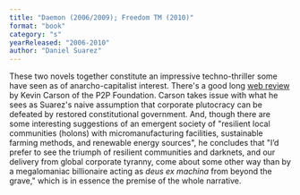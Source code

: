 ```yaml
---
title: "Daemon (2006/2009); Freedom TM (2010)"
format: "book"
category: "s"
yearReleased: "2006-2010"
author: "Daniel Suarez"
---
```


These two novels together constitute an impressive techno-thriller some have seen as of anarcho-capitalist interest. There's a good long [web review](https://blog.p2pfoundation.net/daniel-suarez-daemon-and-freedom/2010/04/26) by Kevin Carson of the P2P Foundation. Carson takes issue with what he sees as Suarez's naive assumption that corporate plutocracy can be defeated by restored constitutional government. And, though there are some interesting suggestions of an emergent society of "resilient local communities (holons) with micromanufacturing facilities, sustainable farming methods, and renewable energy sources", he concludes that "I’d prefer to see the triumph of resilient communities and darknets, and our delivery from global corporate tyranny, come about some other way than by a megalomaniac billionaire acting as *deus ex machina* from beyond the grave," which is in essence the premise of the whole narrative.
